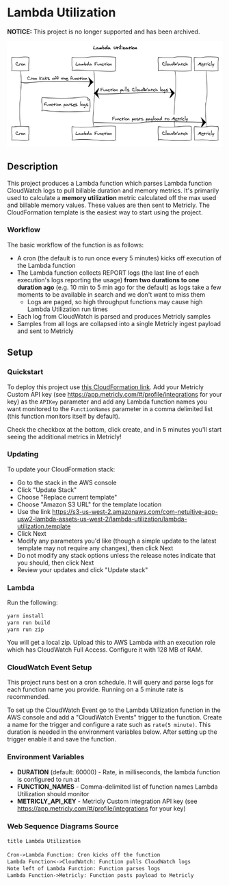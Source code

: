 # Lambda Utilization

**NOTICE:** This project is no longer supported and has been archived.

![Lambda Utilization Diagram](doc/Lambda-Utilization.png)

## Description

This project produces a Lambda function which parses Lambda function CloudWatch logs to pull billable duration and memory metrics. It's primarily used to calculate a **memory utilization** metric calculated off the max used and billable memory values. These values are then sent to Metricly. The CloudFormation template is the easiest way to start using the project.

### Workflow

The basic workflow of the function is as follows:

- A cron (the default is to run once every 5 minutes) kicks off execution of the Lambda function
- The Lambda function collects REPORT logs (the last line of each execution's logs reporting the usage) **from two durations to one duration ago** (e.g. 10 min to 5 min ago for the default) as logs take a few moments to be available in search and we don't want to miss them
  - Logs are paged, so high throughput functions may cause high Lambda Utilization run times
- Each log from CloudWatch is parsed and produces Metricly samples
- Samples from all logs are collapsed into a single Metricly ingest payload and sent to Metricly

## Setup

### Quickstart

To deploy this project use [this CloudFormation link](https://console.aws.amazon.com/cloudformation/home?#/stacks/create/review?stackName=Lambda-Utilization&templateURL=https://s3-us-west-2.amazonaws.com/com-netuitive-app-usw2-lambda-assets-us-west-2/lambda-utilization/lambda-utilization.template&param_BucketLocation=app-usw2). Add your Metricly Custom API key (see https://app.metricly.com/#/profile/integrations for your key) as the `APIKey` parameter and add any Lambda function names you want monitored to the `FunctionNames` parameter in a comma delimited list (this function monitors itself by default).

Check the checkbox at the bottom, click create, and in 5 minutes you'll start seeing the additional metrics in Metricly!

### Updating

To update your CloudFormation stack:

- Go to the stack in the AWS console
- Click "Update Stack"
- Choose "Replace current template"
- Choose "Amazon S3 URL" for the template location
- Use the link https://s3-us-west-2.amazonaws.com/com-netuitive-app-usw2-lambda-assets-us-west-2/lambda-utilization/lambda-utilization.template
- Click Next
- Modify any parameters you'd like (though a simple update to the latest template may not require any changes), then click Next
- Do not modify any stack options unless the release notes indicate that you should, then click Next
- Review your updates and click "Update stack"

### Lambda

Run the following:
```
yarn install
yarn run build
yarn run zip
```

You will get a local zip. Upload this to AWS Lambda with an execution role which has CloudWatch Full Access. Configure it with 128 MB of RAM.

### CloudWatch Event Setup

This project runs best on a cron schedule. It will query and parse logs for each function name you provide. Running on a 5 minute rate is recommended.

To set up the CloudWatch Event go to the Lambda Utilization function in the AWS console and add a "CloudWatch Events" trigger to the function. Create a name for the trigger and configure a rate such as `rate(5 minute)`. This duration is needed in the environment variables below. After setting up the trigger enable it and save the function.

### Environment Variables

- **DURATION** (default: 60000) - Rate, in milliseconds, the lambda function is configured to run at
- **FUNCTION_NAMES** - Comma-delimited list of function names Lambda Utilization should monitor
- **METRICLY_API_KEY** - Metricly Custom integration API key (see https://app.metricly.com/#/profile/integrations for your key)

### Web Sequence Diagrams Source

```
title Lambda Utilization

Cron->Lambda Function: Cron kicks off the function
Lambda Function<->CloudWatch: Function pulls CloudWatch logs
Note left of Lambda Function: Function parses logs
Lambda Function->Metricly: Function posts payload to Metricly
```
